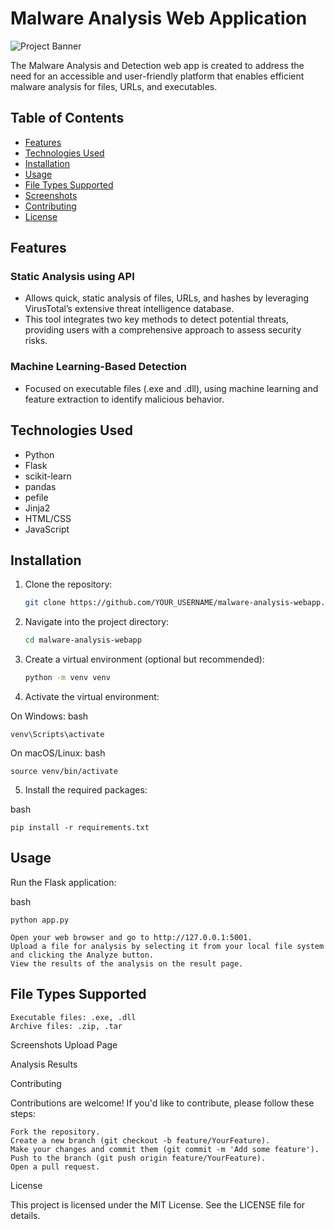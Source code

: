 # Malware Analysis Web Application

![Project Banner](path/to/your/banner/image.png)

The Malware Analysis and Detection web app is created to address the need for an accessible and user-friendly platform that enables efficient malware analysis for files, URLs, and executables.

## Table of Contents

- [Features](#features)
- [Technologies Used](#technologies-used)
- [Installation](#installation)
- [Usage](#usage)
- [File Types Supported](#file-types-supported)
- [Screenshots](#screenshots)
- [Contributing](#contributing)
- [License](#license)

## Features

### Static Analysis using API
- Allows quick, static analysis of files, URLs, and hashes by leveraging VirusTotal’s extensive threat intelligence database.
- This tool integrates two key methods to detect potential threats, providing users with a comprehensive approach to assess security risks.

### Machine Learning-Based Detection
- Focused on executable files (.exe and .dll), using machine learning and feature extraction to identify malicious behavior.

## Technologies Used

- Python
- Flask
- scikit-learn
- pandas
- pefile
- Jinja2
- HTML/CSS
- JavaScript

## Installation

1. Clone the repository:
   ```bash
   git clone https://github.com/YOUR_USERNAME/malware-analysis-webapp.git
2. Navigate into the project directory:

   ```bash
   cd malware-analysis-webapp

3. Create a virtual environment (optional but recommended):
   ```bash
   python -m venv venv

4. Activate the virtual environment:

 On Windows:
 bash 

    venv\Scripts\activate

On macOS/Linux:
bash

    source venv/bin/activate

5. Install the required packages:

bash

    pip install -r requirements.txt

## Usage

   Run the Flask application:

   bash

    python app.py

    Open your web browser and go to http://127.0.0.1:5001.
    Upload a file for analysis by selecting it from your local file system and clicking the Analyze button.
    View the results of the analysis on the result page.

## File Types Supported

    Executable files: .exe, .dll
    Archive files: .zip, .tar

Screenshots
Upload Page

Analysis Results

Contributing

Contributions are welcome! If you'd like to contribute, please follow these steps:

    Fork the repository.
    Create a new branch (git checkout -b feature/YourFeature).
    Make your changes and commit them (git commit -m 'Add some feature').
    Push to the branch (git push origin feature/YourFeature).
    Open a pull request.

License

This project is licensed under the MIT License. See the LICENSE file for details.

